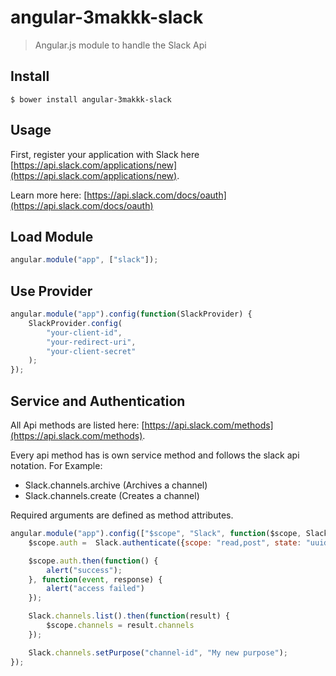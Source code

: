 angular-3makkk-slack
===

> Angular.js module to handle the Slack Api

Install
---

```
$ bower install angular-3makkk-slack
```

Usage
---

First, register your application with Slack here [https://api.slack.com/applications/new](https://api.slack.com/applications/new).

Learn more here: [https://api.slack.com/docs/oauth](https://api.slack.com/docs/oauth)

Load Module
---

``` javascript
angular.module("app", ["slack"]);
```

Use Provider
---
``` javascript
angular.module("app").config(function(SlackProvider) {
    SlackProvider.config(
        "your-client-id",
        "your-redirect-uri",
        "your-client-secret"
    );
});
```

Service and Authentication
---

All Api methods are listed here: [https://api.slack.com/methods](https://api.slack.com/methods).

Every api method has is own service method and follows the slack api notation. For Example:
* Slack.channels.archive (Archives a channel)
* Slack.channels.create (Creates a channel)

Required arguments are defined as method attributes.

``` javascript
angular.module("app").config(["$scope", "Slack", function($scope, Slack) {
    $scope.auth =  Slack.authenticate({scope: "read,post", state: "uuid"});

    $scope.auth.then(function() {
        alert("success");
    }, function(event, response) {
        alert("access failed")
    });

    Slack.channels.list().then(function(result) {
        $scope.channels = result.channels
    });

    Slack.channels.setPurpose("channel-id", "My new purpose");
});
```


